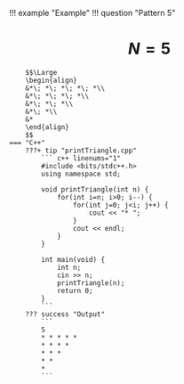 !!! example "Example"
    !!! question "Pattern 5"
        <h1 align="center">$N = 5$</h1>
        
        $$\Large
        \begin{align}
        &*\; *\; *\; *\; *\\
        &*\; *\; *\; *\\
        &*\; *\; *\\
        &*\; *\\
        &*
        \end{align}
        $$
    === "C++"
        ???+ tip "printTriangle.cpp"
            ``` c++ linenums="1"
            #include <bits/stdc++.h>
            using namespace std;

            void printTriangle(int n) {
                for(int i=n; i>0; i--) {
                    for(int j=0; j<i; j++) {
                        cout << "* ";
                    }
                    cout << endl;
                }
            }

            int main(void) {
                int n;
                cin >> n;
                printTriangle(n);
                return 0;
            }
            ```
        ??? success "Output"
            ```
            5
            * * * * *
            * * * * 
            * * * 
            * *  
            * 
            ```